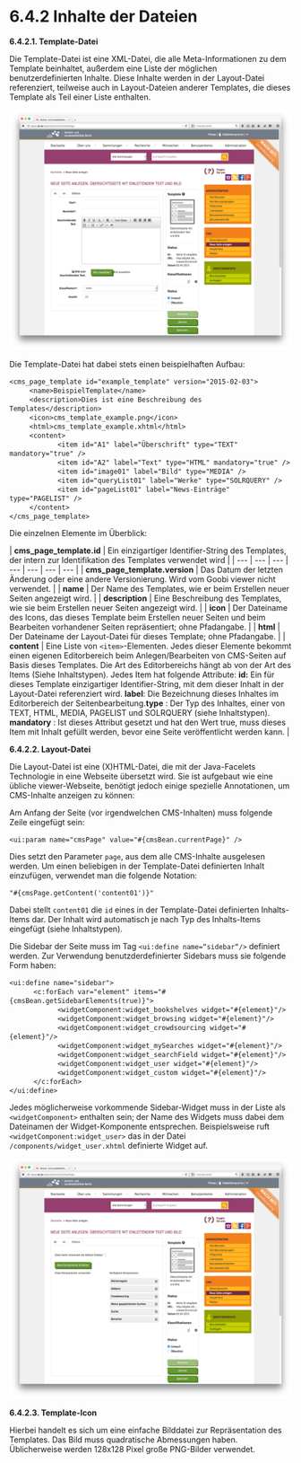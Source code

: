 # 6.4.2 Inhalte der Dateien

**6.4.2.1. Template-Datei**

Die Template-Datei ist eine XML-Datei, die alle Meta-Informationen zu dem Template beinhaltet, außerdem eine Liste der möglichen benutzerdefinierten Inhalte. Diese Inhalte werden in der Layout-Datei referenziert, teilweise auch in Layout-Dateien anderer Templates, die dieses Template als Teil einer Liste enthalten.

![](../../.gitbook/assets/template.png)

Die Template-Datei hat dabei stets einen beispielhaften Aufbau:  


```markup
<cms_page_template id="example_template" version="2015-02-03">
     <name>BeispielTemplate</name>
     <description>Dies ist eine Beschreibung des Templates</description>
     <icon>cms_template_example.png</icon>
     <html>cms_template_example.xhtml</html>
     <content>
            <item id="A1" label="Überschrift" type="TEXT" mandatory="true" />
            <item id="A2" label="Text" type="HTML" mandatory="true" />
            <item id="image01" label="Bild" type="MEDIA" />
            <item id="queryList01" label="Werke" type="SOLRQUERY" />
            <item id="pageList01" label="News-Einträge" type="PAGELIST" />
     </content>
</cms_page_template>
```

Die einzelnen Elemente im Überblick:  


| **cms\_page\_template.id**  | Ein einzigartiger Identifier-String des Templates, der intern zur Identifikation des Templates verwendet wird |
| --- | --- | --- | --- | --- | --- | --- |
| **cms\_page\_template.version**  | Das Datum der letzten Änderung oder eine andere Versionierung. Wird vom Goobi viewer nicht verwendet. |
| **name**  | Der Name des Templates, wie er beim Erstellen neuer Seiten angezeigt wird.  |
| **description**  | Eine Beschreibung des Templates, wie sie beim Erstellen neuer Seiten angezeigt wird. |
| **icon**  | Der Dateiname des Icons, das dieses Template beim Erstellen neuer Seiten und beim Bearbeiten vorhandener Seiten repräsentiert; ohne Pfadangabe. |
| **html** | Der Dateiname der Layout-Datei für dieses Template; ohne Pfadangabe. |
| **content** | Eine Liste von `<item>`-Elementen. Jedes dieser Elemente bekommt einen eigenen Editorbereich beim Anlegen/Bearbeiten von CMS-Seiten auf Basis dieses Templates. Die Art des Editorbereichs hängt ab von der Art des Items \(Siehe Inhaltstypen\). Jedes Item hat folgende Attribute: **id:**  Ein für dieses Template einzigartiger Identifier-String, mit dem dieser Inhalt in der Layout-Datei referenziert wird. **label**: Die Bezeichnung dieses Inhaltes im Editorbereich der Seitenbearbeitung.**type** : Der Typ des Inhaltes, einer von TEXT, HTML, MEDIA, PAGELIST und SOLRQUERY \(siehe Inhaltstypen\). **mandatory** : Ist dieses Attribut gesetzt und hat den Wert true, muss dieses Item mit Inhalt gefüllt werden, bevor eine Seite veröffentlicht werden kann. |

**6.4.2.2. Layout-Datei**

Die Layout-Datei ist eine \(X\)HTML-Datei, die mit der Java-Facelets Technologie in eine Webseite übersetzt wird. Sie ist aufgebaut wie eine übliche viewer-Webseite, benötigt jedoch einige spezielle Annotationen, um CMS-Inhalte anzeigen zu können:

Am Anfang der Seite \(vor irgendwelchen CMS-Inhalten\) muss folgende Zeile eingefügt sein:  


```text
<ui:param name="cmsPage" value="#{cmsBean.currentPage}" />
```

Dies setzt den Parameter `page`, aus dem alle CMS-Inhalte ausgelesen werden. Um einen beliebigen in der Template-Datei definierten Inhalt einzufügen, verwendet man die folgende Notation:  


```text
"#{cmsPage.getContent('content01')}"
```

Dabei stellt `content01` die `id` eines in der Template-Datei definierten Inhalts-Items dar. Der Inhalt wird automatisch je nach Typ des Inhalts-Items eingefügt \(siehe Inhaltstypen\).

Die Sidebar der Seite muss im Tag `<ui:define name=“sidebar“/>` definiert werden. Zur Verwendung benutzderdefinierter Sidebars muss sie folgende Form haben:

```markup
<ui:define name="sidebar">
      <c:forEach var="element" items="#{cmsBean.getSidebarElements(true)}">
            <widgetComponent:widget_bookshelves widget="#{element}"/>
            <widgetComponent:widget_browsing widget="#{element}"/>
            <widgetComponent:widget_crowdsourcing widget="#{element}"/>
            <widgetComponent:widget_mySearches widget="#{element}"/>
            <widgetComponent:widget_searchField widget="#{element}"/>
            <widgetComponent:widget_user widget="#{element}"/>
            <widgetComponent:widget_custom widget="#{element}"/>
      </c:forEach>
</ui:define>
```

Jedes möglicherweise vorkommende Sidebar-Widget muss in der Liste als `<widgetComponent>` enthalten sein; der Name des Widgets muss dabei dem Dateinamen der Widget-Komponente entsprechen. Beispielsweise ruft `<widgetComponent:widget_user>` das in der Datei `/components/widget_user.xhtml` definierte Widget auf.

![](../../.gitbook/assets/lyout-datei.png)

**6.4.2.3. Template-Icon**

Hierbei handelt es sich um eine einfache Bilddatei zur Repräsentation des Templates. Das Bild muss quadratische Abmessungen haben. Üblicherweise werden 128x128 Pixel große PNG-Bilder verwendet.  


